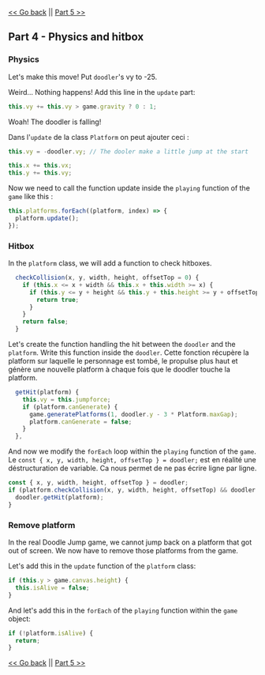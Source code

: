 [<< Go back](./part_3.md) || [Part 5 >>](./part_5.md)

## Part 4 - Physics and hitbox

### Physics

Let's make this move! Put `doodler`'s vy to -25.

Weird... Nothing happens! Add this line in the `update` part:

```javascript
this.vy += this.vy > game.gravity ? 0 : 1;
```

Woah! The doodler is falling!

Dans l'`update` de la class `Platform` on peut ajouter ceci :

```javascript
this.vy = -doodler.vy; // The dooler make a little jump at the start

this.x += this.vx;
this.y += this.vy;
```

Now we need to call the function update inside the `playing` function of the `game` like this :

```javascript
this.platforms.forEach((platform, index) => {
  platform.update();
});
```

### Hitbox



In the `platform` class, we will add a function to check hitboxes.

```javascript
  checkCollision(x, y, width, height, offsetTop = 0) {
    if (this.x <= x + width && this.x + this.width >= x) {
      if (this.y <= y + height && this.y + this.height >= y + offsetTop) {
        return true;
      }
    }
    return false;
  }
```

Let's create the function handling the hit between the `doodler` and the `platform`. Write this function inside the `doodler`. 
Cette fonction récupère la platform sur laquelle le personnage est tombé, le propulse plus haut et génère une nouvelle platform à chaque fois que le doodler touche la platform.

```javascript
  getHit(platform) {
    this.vy = this.jumpforce;
    if (platform.canGenerate) {
      game.generatePlatforms(1, doodler.y - 3 * Platform.maxGap);
      platform.canGenerate = false;
    }
  },
```

And now we modify the `forEach` loop within the `playing` function of the `game`.
Le ```const { x, y, width, height, offsetTop } = doodler;``` est en réalité une déstructuration de variable. Ca nous permet de ne pas écrire ligne par ligne.

```javascript
const { x, y, width, height, offsetTop } = doodler;
if (platform.checkCollision(x, y, width, height, offsetTop) && doodler.vy > 0) {
  doodler.getHit(platform);
}
```

### Remove platform

In the real Doodle Jump game, we cannot jump back on a platform that got out of screen. We now have to remove those platforms from the game.

Let's add this in the ```update``` function of the ```platform``` class:

```javascript
if (this.y > game.canvas.height) {
  this.isAlive = false;
}
```

And let's add this in the `forEach` of the `playing` function within the `game` object:

```javascript
if (!platform.isAlive) {
  return;
}
```

[<< Go back](./part_3.md) || [Part 5 >>](./part_5.md)
